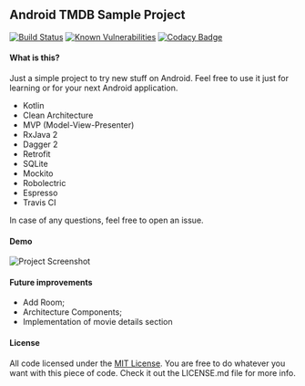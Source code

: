 Android TMDB Sample Project
------
[![Build Status](https://travis-ci.org/bresan/android_tmdb_clean_architecture.svg?branch=master)](https://travis-ci.org/bresan/android_tmdb_clean_architecture) [![Known Vulnerabilities](https://snyk.io/test/github/bresan/android_tmdb_clean_architecture/badge.svg)](https://snyk.io/test/github/bresan/android_tmdb_clean_architecture) [![Codacy Badge](https://api.codacy.com/project/badge/Grade/6e921f05223141b1985cfdf1671c3d32)](https://www.codacy.com/app/bresan/android_tmdb_clean_architecture?utm_source=github.com&amp;utm_medium=referral&amp;utm_content=bresan/android_tmdb_clean_architecture&amp;utm_campaign=Badge_Grade)


#### What is this?
Just a simple project to try new stuff on Android. Feel free to use it just for learning or for your next Android application.

- Kotlin
- Clean Architecture
- MVP (Model-View-Presenter)
- RxJava 2
- Dagger 2
- Retrofit
- SQLite
- Mockito
- Robolectric
- Espresso
- Travis CI

In case of any questions, feel free to open an issue.

#### Demo

![Project Screenshot](https://media.giphy.com/media/l2QDTDhr4Apsw94yY/giphy.gif "Project Preview")

#### Future improvements

- Add Room;
- Architecture Components;
- Implementation of movie details section

#### License

All code licensed under the [MIT License](http://www.opensource.org/licenses/mit-license.php). You are free to do whatever you want with this piece of code. Check it out the LICENSE.md file for more info.